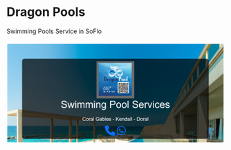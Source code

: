 # Dragon Pools

Swimming Pools Service in SoFlo

![alt text](<images/Screenshot 2024-02-04 162217.png>)